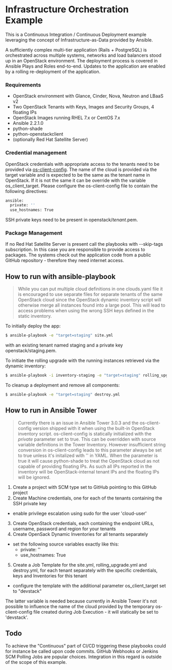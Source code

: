 # Infrastructure Orchestration Example

This is a Continuous Integration / Continuous Deployment example leveraging the concept of Infrastructure-as-Data provided by Ansible.

A sufficiently complex multi-tier application (Rails + PostgreSQL) is orchestrated across multiple systems, networks and load balancers stood up in an OpenStack environment. The deployment process is covered in Ansible Plays and Roles end-to-end. Updates to the application are enabled by a rolling re-deployment of the application.

### Requirements

  - OpenStack environment with Glance, Cinder, Nova, Neutron and LBaaS v2
  - Two OpenStack Tenants with Keys, Images and Security Groups, 4 floating IPs
  - OpenStack Images running RHEL 7.x or CentOS 7.x
  - Ansible 2.2.1.0
  - python-shade
  - python-openstackclient
  - (optionally Red Hat Satellite Server)


### Credential management

OpenStack credentials with appropriate access to the tenants need to be provided via [os-client-config]. The name of the cloud is provided via the target variable and is expected to be the same as the tenant name in OpenStack. If it is not the same it can be override with the variable os_client_target. Please configure the os-client-config file to contain the following directives:

```sh
ansible:
  private: ''
  use_hostnames: True
```

SSH private keys need to be present in openstack/*tenant*.pem.

### Package Management

If no Red Hat Satellite Server is present call the playbooks with --skip-tags subscription. In this case you are responsible to provide access to packages. The systems check out the application code from a public GitHub repository - therefore they need internet access.

## How to run with ansible-playbook

> While you can put multiple cloud definitions in one clouds.yaml file it is encouraged to use separate files for separate tenants of the same OpenStack cloud since the OpenStack dynamic inventory script will otherwise merge all instances found into a large pool. This will lead to access problems when using the wrong SSH keys defined in the static inventory.

To initially deploy the app:

```sh
$ ansible-playbook -e "target=staging" site.yml
```

with an existing tenant named staging and a private key openstack/staging.pem.

To initiate the rolling upgrade with the running instances retrieved via the dynamic inventory:

```sh
$ ansible-playbook -i inventory-staging -e "target=staging" rolling_upgrade.yml
```

To cleanup a deployment and remove all components:

```sh
$ ansible-playbook -e "target=staging" destroy.yml
```

## How to run in Ansible Tower

> Currently there is an issue in Ansible Tower 3.0.3 and the os-client-config version shipped with it when using the built-in OpenStack inventory script.
> os-client-config is statically initialized with the *private* parameter set to true. This can be overridden with source variable definitions in the Tower Inventory. However insufficient string conversion in os-client-config leads to this parameter always be set to true unless it's initalized with '' in YAML.
> When the parameter is true it will cause python-shade to treat the OpenStack cloud as not capable of providing floating IPs.
> As such all IPs reported in the inventory will be OpenStack-internal tenant IPs and the floating IPs will be ignored.

1. Create a project with SCM type set to GitHub pointing to this GitHub project
2. Create Machine credentials, one for each of the tenants containing the SSH private key
 * enable privilege escalation using sudo for the user 'cloud-user'
3. Create OpenStack credentials, each containing the endpoint URLs, username, password and region for your tenants
4. Create OpenSack Dynamic Inventories for all tenants separately
 * set the following source variables exactly like this:
    - private: ''
    - use_hostnames: True
5. Create a Job Template for the site.yml, rolling_upgrade.yml and destroy.yml, for each tenant separately with the specific credentials, keys and Inventories for this tenant
  * configure the template with the additional parameter os_client_target set to "devstack"

The latter variable is needed because currently in Ansible Tower it's not possible to influence the name of the cloud provided by the temporary os-client-config file created during Job Execution - it will statically be set to 'devstack'.

## Todo

To achieve the "Continuous" part of CI/CD triggering these playbooks could for instance be called upon code commits. GitHub Webhooks or Jenkins SCM Polling Jobs are popular choices. Integration in this regard is outside of the scope of this example.


  [os-client-config]: <https://pypi.python.org/pypi/os-client-config>
